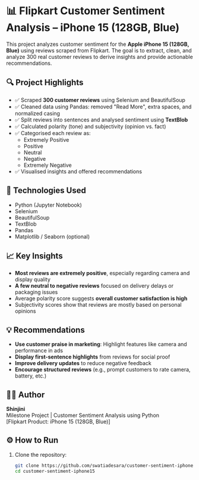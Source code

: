 # 📊 Flipkart Customer Sentiment Analysis – iPhone 15 (128GB, Blue)

This project analyzes customer sentiment for the **Apple iPhone 15 (128GB, Blue)** using reviews scraped from Flipkart. The goal is to extract, clean, and analyze 300 real customer reviews to derive insights and provide actionable recommendations.


## 🔍 Project Highlights

- ✅ Scraped **300 customer reviews** using Selenium and BeautifulSoup
- ✅ Cleaned data using Pandas: removed "Read More", extra spaces, and normalized casing
- ✅ Split reviews into sentences and analysed sentiment using **TextBlob**
- ✅ Calculated polarity (tone) and subjectivity (opinion vs. fact)
- ✅ Categorised each review as:
  - Extremely Positive
  - Positive
  - Neutral
  - Negative
  - Extremely Negative
- ✅ Visualised insights and offered recommendations


## 🧰 Technologies Used

- Python (Jupyter Notebook)
- Selenium
- BeautifulSoup
- TextBlob
- Pandas
- Matplotlib / Seaborn (optional)


## 📈 Key Insights

- **Most reviews are extremely positive**, especially regarding camera and display quality
- **A few neutral to negative reviews** focused on delivery delays or packaging issues
- Average polarity score suggests **overall customer satisfaction is high**
- Subjectivity scores show that reviews are mostly based on personal opinions


## 💡 Recommendations

- **Use customer praise in marketing**: Highlight features like camera and performance in ads
- **Display first-sentence highlights** from reviews for social proof
- **Improve delivery updates** to reduce negative feedback
- **Encourage structured reviews** (e.g., prompt customers to rate camera, battery, etc.)


## 🙋‍♀️ Author

**Shinjini**  
Milestone Project | Customer Sentiment Analysis using Python  
[Flipkart Product: iPhone 15 (128GB, Blue)]


## ⚙️ How to Run

1. Clone the repository:
   ```bash
   git clone https://github.com/swatiadesara/customer-sentiment-iphone15_SwatiAdesara.git
   cd customer-sentiment-iphone15
